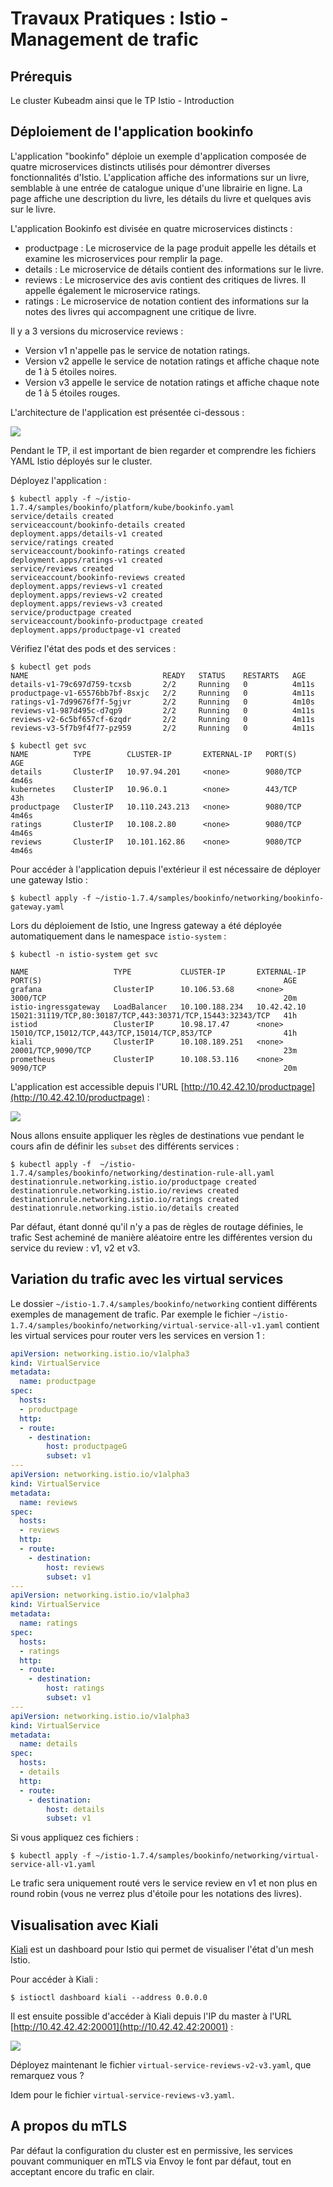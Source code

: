 # Travaux Pratiques : Istio - Management de trafic

## Prérequis

Le cluster Kubeadm ainsi que le TP Istio - Introduction

## Déploiement de l'application bookinfo

L'application "bookinfo" déploie un exemple d'application composée de quatre
microservices distincts utilisés pour démontrer diverses fonctionnalités
d'Istio. L'application affiche des informations sur un livre, semblable à une
entrée de catalogue unique d'une librairie en ligne. La page affiche une
description du livre, les détails du livre et quelques avis sur le livre.

L'application Bookinfo est divisée en quatre microservices distincts :

- productpage : Le microservice de la page produit appelle les détails et examine les microservices pour remplir la page.
- details : Le microservice de détails contient des informations sur le livre.
- reviews : Le microservice des avis contient des critiques de livres. Il appelle également le microservice ratings.
- ratings : Le microservice de notation contient des informations sur la notes des livres qui accompagnent une critique de livre.

Il y a 3 versions du microservice reviews :

- Version v1 n'appelle pas le service de notation ratings.
- Version v2 appelle le service de notation ratings et affiche chaque note de 1 à 5 étoiles noires.
- Version v3 appelle le service de notation ratings et affiche chaque note de 1 à 5 étoiles rouges.

L'architecture de l'application est présentée ci-dessous :

![](https://istio.io/latest/docs/examples/bookinfo/withistio.svg)

Pendant le TP, il est important de bien regarder et comprendre les fichiers YAML
Istio déployés sur le cluster.

Déployez l'application :

```console
$ kubectl apply -f ~/istio-1.7.4/samples/bookinfo/platform/kube/bookinfo.yaml
service/details created
serviceaccount/bookinfo-details created
deployment.apps/details-v1 created
service/ratings created
serviceaccount/bookinfo-ratings created
deployment.apps/ratings-v1 created
service/reviews created
serviceaccount/bookinfo-reviews created
deployment.apps/reviews-v1 created
deployment.apps/reviews-v2 created
deployment.apps/reviews-v3 created
service/productpage created
serviceaccount/bookinfo-productpage created
deployment.apps/productpage-v1 created
```

Vérifiez l'état des pods et des services :

```console
$ kubectl get pods
NAME                              READY   STATUS    RESTARTS   AGE
details-v1-79c697d759-tcxsb       2/2     Running   0          4m11s
productpage-v1-65576bb7bf-8sxjc   2/2     Running   0          4m11s
ratings-v1-7d99676f7f-5gjvr       2/2     Running   0          4m10s
reviews-v1-987d495c-d7qp9         2/2     Running   0          4m11s
reviews-v2-6c5bf657cf-6zqdr       2/2     Running   0          4m11s
reviews-v3-5f7b9f4f77-pz959       2/2     Running   0          4m11s

$ kubectl get svc
NAME          TYPE        CLUSTER-IP       EXTERNAL-IP   PORT(S)    AGE
details       ClusterIP   10.97.94.201     <none>        9080/TCP   4m46s
kubernetes    ClusterIP   10.96.0.1        <none>        443/TCP    43h
productpage   ClusterIP   10.110.243.213   <none>        9080/TCP   4m46s
ratings       ClusterIP   10.108.2.80      <none>        9080/TCP   4m46s
reviews       ClusterIP   10.101.162.86    <none>        9080/TCP   4m46s
```

Pour accéder à l'application depuis l'extérieur il est nécessaire de déployer
une gateway Istio :

```console
$ kubectl apply -f ~/istio-1.7.4/samples/bookinfo/networking/bookinfo-gateway.yaml
```

Lors du déploiement de Istio, une Ingress gateway a été déployée automatiquement
dans le namespace `istio-system` :

```console
$ kubectl -n istio-system get svc

NAME                   TYPE           CLUSTER-IP       EXTERNAL-IP   PORT(S)                                                      AGE
grafana                ClusterIP      10.106.53.68     <none>        3000/TCP                                                     20m
istio-ingressgateway   LoadBalancer   10.100.188.234   10.42.42.10   15021:31119/TCP,80:30187/TCP,443:30371/TCP,15443:32343/TCP   41h
istiod                 ClusterIP      10.98.17.47      <none>        15010/TCP,15012/TCP,443/TCP,15014/TCP,853/TCP                41h
kiali                  ClusterIP      10.108.189.251   <none>        20001/TCP,9090/TCP                                           23m
prometheus             ClusterIP      10.108.53.116    <none>        9090/TCP                                                     20m
```

L'application est accessible depuis l'URL [http://10.42.42.10/productpage](http://10.42.42.10/productpage) :

![](../../images/istio/bookinfo.png)

Nous allons ensuite appliquer les règles de destinations vue pendant le cours
afin de définir les `subset` des différents services :

```console
$ kubectl apply -f  ~/istio-1.7.4/samples/bookinfo/networking/destination-rule-all.yaml
destinationrule.networking.istio.io/productpage created
destinationrule.networking.istio.io/reviews created
destinationrule.networking.istio.io/ratings created
destinationrule.networking.istio.io/details created
```

Par défaut, étant donné qu'il n'y a pas de règles de routage définies, le trafic
Sest acheminé de manière aléatoire entre les différentes version du service du
review : v1, v2 et v3.

## Variation du trafic avec les virtual services

Le dossier `~/istio-1.7.4/samples/bookinfo/networking` contient différents
exemples de management de trafic. Par exemple le fichier
`~/istio-1.7.4/samples/bookinfo/networking/virtual-service-all-v1.yaml` contient
les virtual services pour router vers les services en version 1 :

```yaml
apiVersion: networking.istio.io/v1alpha3
kind: VirtualService
metadata:
  name: productpage
spec:
  hosts:
  - productpage
  http:
  - route:
    - destination:
        host: productpageG
        subset: v1
---
apiVersion: networking.istio.io/v1alpha3
kind: VirtualService
metadata:
  name: reviews
spec:
  hosts:
  - reviews
  http:
  - route:
    - destination:
        host: reviews
        subset: v1
---
apiVersion: networking.istio.io/v1alpha3
kind: VirtualService
metadata:
  name: ratings
spec:
  hosts:
  - ratings
  http:
  - route:
    - destination:
        host: ratings
        subset: v1
---
apiVersion: networking.istio.io/v1alpha3
kind: VirtualService
metadata:
  name: details
spec:
  hosts:
  - details
  http:
  - route:
    - destination:
        host: details
        subset: v1
```

Si vous appliquez ces fichiers :

```console
$ kubectl apply -f ~/istio-1.7.4/samples/bookinfo/networking/virtual-service-all-v1.yaml
```

Le trafic sera uniquement routé vers le service review en v1 et non plus en
round robin (vous ne verrez plus d'étoile pour les notations des livres).

## Visualisation avec Kiali

[Kiali](https://kiali.io/) est un dashboard pour Istio qui permet de visualiser
l'état d'un mesh Istio.

Pour accéder à Kiali :

```console
$ istioctl dashboard kiali --address 0.0.0.0
```

Il est ensuite possible d'accéder à Kiali depuis l'IP du master à l'URL
[http://10.42.42.42:20001](http://10.42.42.42:20001) :

![](../../images/istio/kiali-v1.png)

Déployez maintenant le fichier `virtual-service-reviews-v2-v3.yaml`, que
remarquez vous ?

Idem pour le fichier `virtual-service-reviews-v3.yaml`.

## A propos du mTLS

Par défaut la configuration du cluster est en permissive, les services pouvant
communiquer en mTLS via Envoy le font par défaut, tout en acceptant encore du
trafic en clair.


